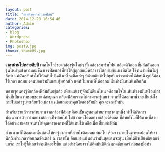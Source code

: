 ```yaml
---
layout: post
title: "สเน่ห์ของการถ่ายฟิล์ม"
date: 2014-12-20 16:54:46
author: Admin
categories: 
- blog 
- Wordpress
- Photoshop
img: post9.jpg
thumb: thumb09.jpg
---
```


<b>เวลาผ่านไปหลายสิบปี</b> เทคโนโลยีของกล้องรุ่นใหม่ๆ ทั้งหล้องสมาร์ทโฟน กล้องดิจิตอล ที่ผลัดกันออกรุ่นใหม่ๆแข่งความคมชัด แข่งฟิลตเอร์ที่ทำให้ผู้ถูกถ่ายมีหน้าขาวใสอย่างกันเนรมิตได้ ใช้งานง่ายขึ้นไม่รู้กี่เท่า แต่มันกลับทำให้ให้กลับไปคิดถึงเครื่องมือเก่าๆ ที่ล้าสมัยเข้าไปทุกที กว่าจะถ่ายได้สักหนึ่งรูปก็ต้องใช้เวลา แถมบางคนบอกว่ามันแสนยุ่งยากนัก แต่ทำไมภาพที่ได้ออกมานั้นช่างมีเสน่ห์เหลือเกิน

หลายๆคนคงรู้จักกล้องฟิล์มกันอยู่แล้ว เพียงแต่เรารู้จักมันดีแค่ไหน หรือสนใจในเส่นห์ของมันหรือเปล่า นั่นก็เป็นความชอบของแต่ละบุคคล
กล้องฟิล์มเราจะไม่สามารถรู้เลยว่าภาพที่ได้ออกมานั้นจะเป็นยังไง ถ่ายไปแล้วรูปจะเสียหรือเปล่า แต่เชื่อเถอะถ้าคุณได้ลองสัมผัส คุณจะหลงรักมัน

สำหรับเราแล้วการถ่ายภาพจากกล้องฟิล์มเหมือนเป็นครูสอนถ่ายภาพเราคนหนึ่ง ทำให้เกิดการพัฒนาการถ่ายภาพอย่างค่อยๆเป็นค่อยไป ไม่ก้าวกระโดดอย่างกล้องดิจิตอล
ที่ถ่ายยังไงก็ได้ภาพที่สวยได้อย่างง่ายดาย จนทำให้คุณค่าของภาพที่ได้แทบไม่เหลือเมื่อเที่ยบกับฟิล์ม

ส่วนภาพที่ได้ออกมานั้นสอนให้เรารู้ว่าภาพที่สวยไม่ต้อมคมเสมอไป เรื่องราวภายในภาพจะย้อนให้เรานึกถึงช่วงเวลาก่อนกดชัตเตอร์ ณ เวลานั้น 
อีกแย่างแน่นอนว่ามันสุดแสนจะลุ้น เมื่อได้ยินเสียงชัตเตอร์ แกร๊ก เราไม่รู้ได้เลยว่าจะเกิดอะไรขึ้น แต่อย่างน้อย เราได้คิดมันดีดีก่อนกดชัตเตอร์ ก่อนลงมือทำ


[hampden]: https://github.com/jekyll/jekyll